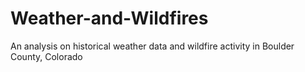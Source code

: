 # Weather-and-Wildfires
An analysis on historical weather data and wildfire activity in Boulder County, Colorado
